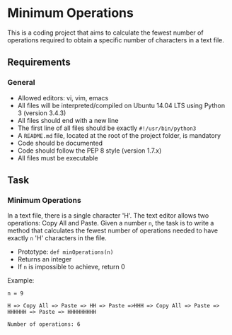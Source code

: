 # Minimum Operations

This is a coding project that aims to calculate the fewest number of operations required to obtain a specific number of characters in a text file.

## Requirements

### General

- Allowed editors: vi, vim, emacs
- All files will be interpreted/compiled on Ubuntu 14.04 LTS using Python 3 (version 3.4.3)
- All files should end with a new line
- The first line of all files should be exactly `#!/usr/bin/python3`
- A `README.md` file, located at the root of the project folder, is mandatory
- Code should be documented
- Code should follow the PEP 8 style (version 1.7.x)
- All files must be executable

## Task

### Minimum Operations

In a text file, there is a single character 'H'. The text editor allows two operations: Copy All and Paste. Given a number `n`, the task is to write a method that calculates the fewest number of operations needed to have exactly `n` 'H' characters in the file.

- Prototype: `def minOperations(n)`
- Returns an integer
- If `n` is impossible to achieve, return 0

Example:

```
n = 9

H => Copy All => Paste => HH => Paste =>HHH => Copy All => Paste => HHHHHH => Paste => HHHHHHHHH

Number of operations: 6
```
